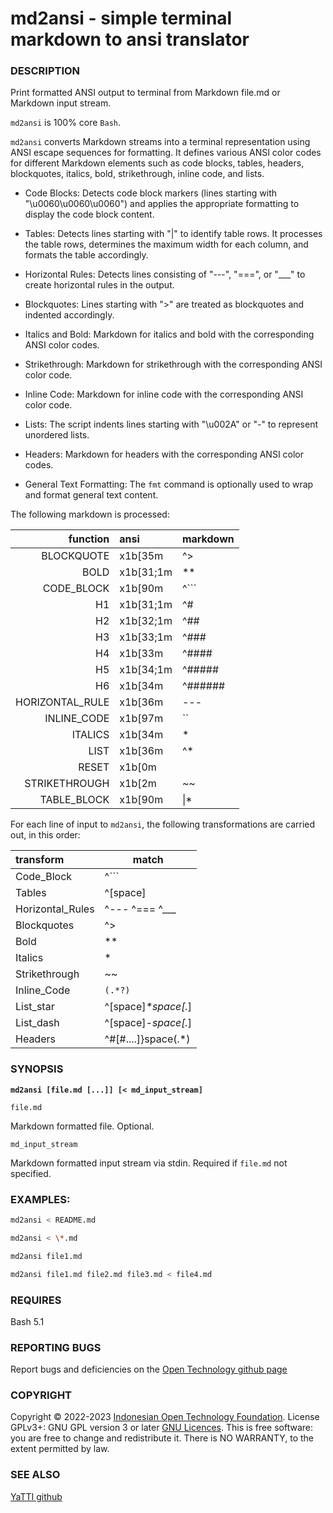 # **md2ansi** - simple terminal markdown to ansi translator

### DESCRIPTION

Print formatted ANSI output to terminal from Markdown file.md or Markdown input stream.

`md2ansi` is 100% core `Bash`.

`md2ansi` converts Markdown streams into a terminal representation using ANSI escape sequences for formatting. It defines various ANSI color codes for different Markdown elements such as code blocks, tables, headers, blockquotes, italics, bold, strikethrough, inline code, and lists.

* Code Blocks: Detects code block markers (lines starting with "\u0060\u0060\u0060") and applies the appropriate formatting to display the code block content.

* Tables: Detects lines starting with "|" to identify table rows. It processes the table rows, determines the maximum width for each column, and formats the table accordingly.

* Horizontal Rules: Detects lines consisting of "---", "===", or "\_\_\_" to create horizontal rules in the output.

* Blockquotes: Lines starting with ">" are treated as blockquotes and indented accordingly.

* Italics and Bold: Markdown for italics and bold with the corresponding ANSI color codes.

* Strikethrough: Markdown for strikethrough with the corresponding ANSI color code.

* Inline Code: Markdown for inline code with the corresponding ANSI color code.

* Lists: The script indents lines starting with "\u002A" or "-" to represent unordered lists.

* Headers: Markdown for headers with the corresponding ANSI color codes.

* General Text Formatting: The `fmt` command is optionally used to wrap and format general text content.

The following markdown is processed:

 | function        | ansi      | markdown |
 | -:              | :-        | -        |
 | BLOCKQUOTE      | x1b[35m   | ^>       |
 | BOLD            | x1b[31;1m | **       |
 | CODE_BLOCK      | x1b[90m   | ^```     |
 | H1              | x1b[31;1m | ^#       |
 | H2              | x1b[32;1m | ^##      |
 | H3              | x1b[33;1m | ^###     |
 | H4              | x1b[33m   | ^####    |
 | H5              | x1b[34;1m | ^#####   |
 | H6              | x1b[34m   | ^######  |
 | HORIZONTAL_RULE | x1b[36m   | ---      |
 | INLINE_CODE     | x1b[97m   | ``       |
 | ITALICS         | x1b[34m   | *        |
 | LIST            | x1b[36m   | ^*       |
 | RESET           | x1b[0m    |          |
 | STRIKETHROUGH   | x1b[2m    | ~~       |
 | TABLE_BLOCK     | x1b[90m   | \|*       |

For each line of input to `md2ansi`, the following transformations are carried out, in this order:

  | transform | match |
  | :- | - |
  | Code_Block | ^```
  | Tables  | ^[space]|space
  | Horizontal_Rules  | ^--- ^=== ^___
  | Blockquotes  | ^\>
  | Bold | **
  | Italics | *
  | Strikethrough  | ~~
  | Inline_Code  | `(.*?)`
  | List_star | ^[space]*\*space[.*]
  | List_dash | ^[space]*\-space[.*]
  | Headers | ^#[#....]}space(.*)

### SYNOPSIS

**`md2ansi [file.md [...]] [< md_input_stream]`**

`file.md`

Markdown formatted file. Optional.

`md_input_stream`

Markdown formatted input stream via stdin. Required if `file.md` not specified.

### EXAMPLES:

~~~bash
md2ansi < README.md

md2ansi < \*.md

md2ansi file1.md

md2ansi file1.md file2.md file3.md < file4.md

~~~

### REQUIRES

Bash 5.1

### REPORTING BUGS

Report bugs and deficiencies on the [Open Technology github page](https://github.com/Open-Technology-Foundation/md2ansi)

### COPYRIGHT

Copyright © 2022-2023 [Indonesian Open Technology Foundation](https://yatti.id).  License GPLv3+: GNU GPL version 3 or later [GNU Licences](https://gnu.org/licenses/gpl.html).  This is free software: you are free to change and redistribute it.  There is NO WARRANTY, to the extent permitted by law.

### SEE ALSO

[YaTTI github](https://github.com/Open-Technology-Foundation/)

